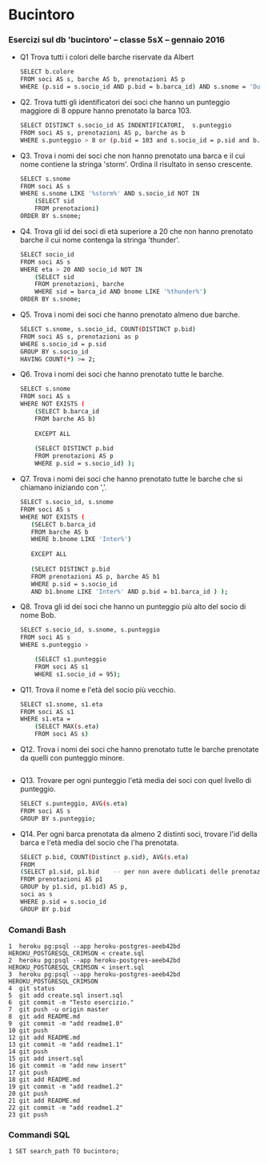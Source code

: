 # Bucintoro

### Esercizi sul db 'bucintoro' – classe 5sX – gennaio 2016
    
* Q1 Trova tutti i colori delle barche riservate da Albert
  	```sh
	SELECT b.colore 
	FROM soci AS s, barche AS b, prenotazioni AS p 
	WHERE (p.sid = s.socio_id AND p.bid = b.barca_id) AND s.snome = 'Dustin'; 
	```
    
* Q2. Trova tutti gli identificatori dei soci che hanno un punteggio maggiore 
      di 8 oppure hanno prenotato la barca 103.
	```sh
	SELECT DISTINCT s.socio_id AS INDENTIFICATORI,  s.punteggio  
	FROM soci AS s, prenotazioni AS p, barche as b
	WHERE s.punteggio > 8 or (p.bid = 103 and s.socio_id = p.sid and b.barca_id = p.bid);
	```
    
* Q3. Trova i nomi dei soci che non hanno prenotato una barca e il cui nome 
      contiene la stringa 'storm'. Ordina il risultato in senso crescente.
	```sh
	SELECT s.snome
	FROM soci AS s
	WHERE s.snome LIKE '%storm%' AND s.socio_id NOT IN
    	(SELECT sid 
    	FROM prenotazioni)
    ORDER BY s.snome;
	```
* Q4. Trova gli id dei soci di età superiore a 20 che non hanno prenotato 
      barche il cui nome contenga la stringa 'thunder'.
    ```sh
	SELECT socio_id
	FROM soci AS s
	WHERE eta > 20 AND socio_id NOT IN
        (SELECT sid 
    	FROM prenotazioni, barche
    	WHERE sid = barca_id AND bnome LIKE '%thunder%')
    ORDER BY s.snome;
	```
* Q5. Trova i nomi dei soci che hanno prenotato almeno due barche.
     ```sh
	SELECT s.snome, s.socio_id, COUNT(DISTINCT p.bid)
    FROM soci AS s, prenotazioni as p
    WHERE s.socio_id = p.sid 
    GROUP BY s.socio_id
    HAVING COUNT(*) >= 2;
	```    

* Q6. Trova i nomi dei soci che hanno prenotato tutte le barche.
    ```sh
    SELECT s.snome
    FROM soci AS s
    WHERE NOT EXISTS (
        (SELECT b.barca_id
        FROM barche AS b) 
        
        EXCEPT ALL
        
        (SELECT DISTINCT p.bid
        FROM prenotazioni AS p
        WHERE p.sid = s.socio_id) );
    ```
 
* Q7. Trova i nomi dei soci che hanno prenotato tutte le barche che si chiamano iniziando con ','.
     ```sh
    SELECT s.socio_id, s.snome
    FROM soci AS s
    WHERE NOT EXISTS (
        (SELECT b.barca_id
        FROM barche AS b
        WHERE b.bnome LIKE 'Inter%')
        
        EXCEPT ALL
        
        (SELECT DISTINCT p.bid
        FROM prenotazioni AS p, barche AS b1
        WHERE p.sid = s.socio_id
        AND b1.bnome LIKE 'Inter%' AND p.bid = b1.barca_id ) );
     ```
* Q8. Trova gli id dei soci che hanno un punteggio più alto del socio di nome Bob.
    ```sh
    SELECT s.socio_id, s.snome, s.punteggio
    FROM soci AS s
    WHERE s.punteggio > 
    
        (SELECT s1.punteggio
        FROM soci AS s1
        WHERE s1.socio_id = 95);
    ```

* Q11. Trova il nome e l'età del socio più vecchio.
    ```sh
   SELECT s1.snome, s1.eta
   FROM soci AS s1
   WHERE s1.eta = 
        (SELECT MAX(s.eta)
        FROM soci AS s)
    
    ```

* Q12. Trova i nomi dei soci che hanno prenotato tutte le barche prenotate da quelli con punteggio minore.
    ```sh
    
    ```
    
* Q13. Trovare per ogni punteggio l'età media dei soci con quel livello di punteggio.

    ```sh
    SELECT s.punteggio, AVG(s.eta)
    FROM soci AS s
    GROUP BY s.punteggio;
    ```

* Q14. Per ogni barca prenotata da almeno 2 distinti soci, trovare l'id della barca e l'età media del socio che l'ha prenotata.
    
    ```sh
    SELECT p.bid, COUNT(Distinct p.sid), AVG(s.eta)
    FROM 
    (SELECT p1.sid, p1.bid    -- per non avere dublicati delle prenotazioni
    FROM prenotazioni AS p1 
    GROUP by p1.sid, p1.bid) AS p, 
    soci as s
    WHERE p.sid = s.socio_id
    GROUP BY p.bid
    ```
    
### Comandi Bash

    1  heroku pg:psql --app heroku-postgres-aeeb42bd HEROKU_POSTGRESQL_CRIMSON < create.sql 
    2  heroku pg:psql --app heroku-postgres-aeeb42bd HEROKU_POSTGRESQL_CRIMSON < insert.sql 
    3  heroku pg:psql --app heroku-postgres-aeeb42bd HEROKU_POSTGRESQL_CRIMSON
    4  git status
    5  git add create.sql insert.sql 
    6  git commit -m "Testo esercizio."   
    7  git push -u origin master
    8  git add README.md 
    9  git commit -m "add readme1.0" 
    10 git push
    12 git add README.md
    13 git commit -m "add readme1.1"
    14 git push
    15 git add insert.sql
    16 git commit -m "add new insert"
    17 git push 
    18 git add README.md
    19 git commit -m "add readme1.2"
    20 git push
    21 git add README.md
    22 git commit -m "add readme1.2"
    23 git push

### Commandi SQL
    
    1 SET search_path TO bucintoro;